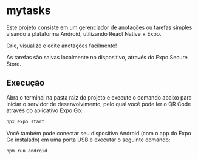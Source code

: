 # mytasks

Este projeto consiste em um gerenciador de anotações ou tarefas simples visando a plataforma Android, utilizando React Native + Expo.

Crie, visualize e edite anotações facilmente!

As tarefas são salvas localmente no dispositivo, através do Expo Secure Store.

## Execução

Abra o terminal na pasta raiz do projeto e execute o comando abaixo para iniciar o servidor de desenvolvimento, pelo qual você pode ler o QR Code através do aplicativo Expo Go:

```bash
npx expo start
```

Você também pode conectar seu dispositivo Android (com o app do Expo Go instalado) em uma porta USB e executar o seguinte comando:

```bash
npm run android
```